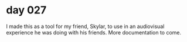 # day 027
I made this as a tool for my friend, Skylar, to use in an audiovisual experience he was doing with his friends. More documentation to come.